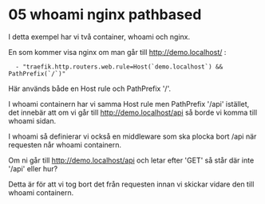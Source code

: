 # 05 whoami nginx pathbased

I detta exempel har vi två container, whoami och nginx.

En som kommer visa nginx om man går till http://demo.localhost/ :

      - "traefik.http.routers.web.rule=Host(`demo.localhost`) && PathPrefix(`/`)"

Här används både en Host rule och PathPrefix '/'.

I whoami containern har vi samma Host rule men PathPrefix '/api' istället,
det innebär att om vi går till http://demo.localhost/api så borde vi komma till whoami sidan.

I whoami så definierar vi också en middleware som ska plocka bort /api när requesten når whoami containern.

Om ni går till http://demo.localhost/api och letar efter 'GET' så står där inte '/api' eller hur?

Detta är för att vi tog bort det från requesten innan vi skickar vidare den till whoami containern.


